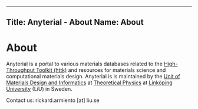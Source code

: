 -------
Title: Anyterial - About
Name: About
------

About
=====

Anyterial is a portal to various materials databases related to the [High-Throughput Toolkit (httk)](https://httk.org/) and resources for materials science and computational materials design.
Anyterial is is maintained by the [Unit of Materials Design and Informatics](https://liu.se/en/research/materials-design-and-informatics) at [Theoretical Physics](https://liu.se/en/research/theoretical-physics) at [Linköping University](https://www.liu.se) (LiU) in Sweden.

Contact us: rickard.armiento [at] liu.se
